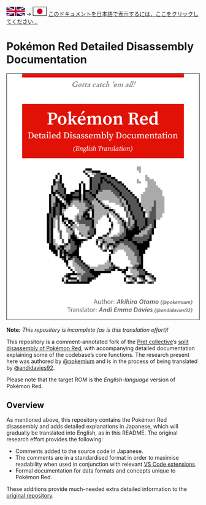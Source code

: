 ![British Flag](docs/image/uk.svg) → ![Japanese Flag](docs/image/japan.svg) [このドキュメントを日本語で表示するには、ここをクリックしてください…](README.jp.md)

# Pokémon Red Detailed Disassembly Documentation

![English Translation Cover](docs/image/cover.en.png)

**Note:** _This repository is incomplete (as is this translation effort)!_

This repository is a comment-annotated fork of the [Pret collective](https://www.github.com/pret)’s [split disassembly of Pokémon Red](https://www.github.com/pret/pokered), with accompanying detailed documentation explaining some of the codebase’s core functions. The research present here was authored by [@pokemium](https://www.github.com/pokemium) and is in the process of being translated by [@andidavies92](https://www.github.com/andidavies92).

Please note that the target ROM is the _English-language_ version of Pokémon Red.

## Overview

As mentioned above, this repository contains the Pokémon Red disassembly and adds detailed explanations in Japanese, which will gradually be translated into English, as in this README. The original research effort provides the following:

* Comments added to the source code in Japanese.
* The comments are in a standardised format in order to maximise readability when used in conjunction with relevant [VS Code extensions](https://marketplace.visualstudio.com/items?itemName=donaldhays.rgbds-z80).
* Formal documentation for data formats and concepts unique to Pokémon Red.

These additions provide much-needed extra detailed information to the [original repository](https://www.github.com/pret/pokered).
